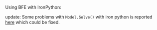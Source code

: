 Using BFE with IronPython:

update: Some problems with `Model.Solve()` with iron python is reported [here](https://github.com/BriefFiniteElementNet/BriefFiniteElement.Net/discussions/162) which could be fixed.
